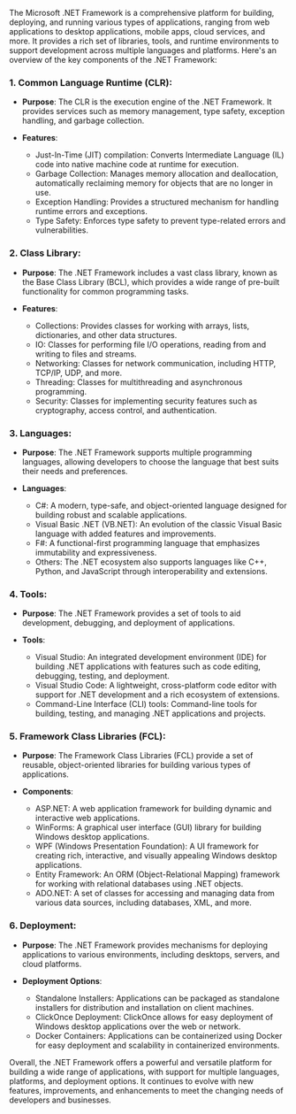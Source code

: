 The Microsoft .NET Framework is a comprehensive platform for building, deploying, and running various types of applications, ranging from web applications to desktop applications, mobile apps, cloud services, and more. It provides a rich set of libraries, tools, and runtime environments to support development across multiple languages and platforms. Here's an overview of the key components of the .NET Framework:

### 1. Common Language Runtime (CLR):

- **Purpose**: The CLR is the execution engine of the .NET Framework. It provides services such as memory management, type safety, exception handling, and garbage collection.
  
- **Features**:
  - Just-In-Time (JIT) compilation: Converts Intermediate Language (IL) code into native machine code at runtime for execution.
  - Garbage Collection: Manages memory allocation and deallocation, automatically reclaiming memory for objects that are no longer in use.
  - Exception Handling: Provides a structured mechanism for handling runtime errors and exceptions.
  - Type Safety: Enforces type safety to prevent type-related errors and vulnerabilities.

### 2. Class Library:

- **Purpose**: The .NET Framework includes a vast class library, known as the Base Class Library (BCL), which provides a wide range of pre-built functionality for common programming tasks.
  
- **Features**:
  - Collections: Provides classes for working with arrays, lists, dictionaries, and other data structures.
  - IO: Classes for performing file I/O operations, reading from and writing to files and streams.
  - Networking: Classes for network communication, including HTTP, TCP/IP, UDP, and more.
  - Threading: Classes for multithreading and asynchronous programming.
  - Security: Classes for implementing security features such as cryptography, access control, and authentication.

### 3. Languages:

- **Purpose**: The .NET Framework supports multiple programming languages, allowing developers to choose the language that best suits their needs and preferences.
  
- **Languages**:
  - C#: A modern, type-safe, and object-oriented language designed for building robust and scalable applications.
  - Visual Basic .NET (VB.NET): An evolution of the classic Visual Basic language with added features and improvements.
  - F#: A functional-first programming language that emphasizes immutability and expressiveness.
  - Others: The .NET ecosystem also supports languages like C++, Python, and JavaScript through interoperability and extensions.

### 4. Tools:

- **Purpose**: The .NET Framework provides a set of tools to aid development, debugging, and deployment of applications.
  
- **Tools**:
  - Visual Studio: An integrated development environment (IDE) for building .NET applications with features such as code editing, debugging, testing, and deployment.
  - Visual Studio Code: A lightweight, cross-platform code editor with support for .NET development and a rich ecosystem of extensions.
  - Command-Line Interface (CLI) tools: Command-line tools for building, testing, and managing .NET applications and projects.

### 5. Framework Class Libraries (FCL):

- **Purpose**: The Framework Class Libraries (FCL) provide a set of reusable, object-oriented libraries for building various types of applications.
  
- **Components**:
  - ASP.NET: A web application framework for building dynamic and interactive web applications.
  - WinForms: A graphical user interface (GUI) library for building Windows desktop applications.
  - WPF (Windows Presentation Foundation): A UI framework for creating rich, interactive, and visually appealing Windows desktop applications.
  - Entity Framework: An ORM (Object-Relational Mapping) framework for working with relational databases using .NET objects.
  - ADO.NET: A set of classes for accessing and managing data from various data sources, including databases, XML, and more.

### 6. Deployment:

- **Purpose**: The .NET Framework provides mechanisms for deploying applications to various environments, including desktops, servers, and cloud platforms.
  
- **Deployment Options**:
  - Standalone Installers: Applications can be packaged as standalone installers for distribution and installation on client machines.
  - ClickOnce Deployment: ClickOnce allows for easy deployment of Windows desktop applications over the web or network.
  - Docker Containers: Applications can be containerized using Docker for easy deployment and scalability in containerized environments.

Overall, the .NET Framework offers a powerful and versatile platform for building a wide range of applications, with support for multiple languages, platforms, and deployment options. It continues to evolve with new features, improvements, and enhancements to meet the changing needs of developers and businesses.